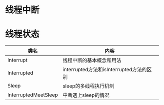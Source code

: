 # 线程中断
# 线程状态
| 类名 | 内容 |
| ------ | ------ |
| Interrupt | 线程中断的基本概念和用法 |
| Interrupted | interrupted方法和isInterrupted方法的区别 |
| Sleep | sleep的多线程执行机制 |
| InterruptedMeetSleep | 中断遇上sleep的情况 |
